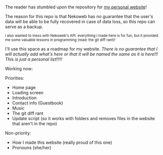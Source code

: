The reader has stumbled upon the repository for [my personal website](https://kumonosu.nekoweb.org/)!

The reason for this repo is that Nekoweb has no guarantee that the user's data will be able to be fully recovered in case of data loss, so this repo can serve as a backup.

<sup>i also wanted to mess with Nekoweb's API. everything i made here is for fun, but it provided me some valuable lessons in programming (read: the git diff rant)!</sup>

I'll use this space as a roadmap for my website. *There is no guarantee that I will actually add what's here or that it will be named the same as it is here!!! This is just a personal list!!!!!*

Working now:

Priorities:

- Home page
- Loading screen
- Introduction
- Contact info (Guestbook)
- Music
- The git diff rant
- Update script (so it works with folders and removes files in the website that aren't in the repo)

Non-priority:

- How I made this website (really proud of this one)
- Pronouns (she/her)

